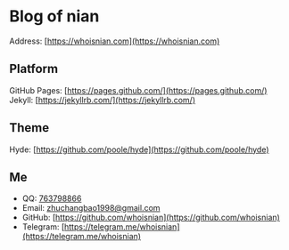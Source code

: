 # Blog of nian
Address: [https://whoisnian.com](https://whoisnian.com)  

## Platform
GitHub Pages: [https://pages.github.com/](https://pages.github.com/)  
Jekyll: [https://jekyllrb.com/](https://jekyllrb.com/)  

## Theme
Hyde: [https://github.com/poole/hyde](https://github.com/poole/hyde)  

## Me

* QQ: [763798866](http://wpa.qq.com/msgrd?v=3&uin=763798866&site=qq&menu=yes)  
* Email: [zhuchangbao1998@gmail.com](mailto:zhuchangbao1998@gmail.com)  
* GitHub: [https://github.com/whoisnian](https://github.com/whoisnian)  
* Telegram: [https://telegram.me/whoisnian](https://telegram.me/whoisnian)  
